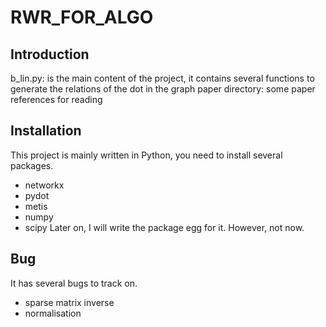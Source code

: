 # RWR_FOR_ALGO
## Introduction
b_lin.py: is the main content of the project, it contains several functions to generate the relations of the dot in the graph
paper directory: some paper references for reading

## Installation
This project is mainly written in Python, you need to install several packages.
* networkx
* pydot
* metis
* numpy
* scipy
Later on, I will write the package egg for it. However, not now.

## Bug
It has several bugs to track on.
* sparse matrix inverse
* normalisation
